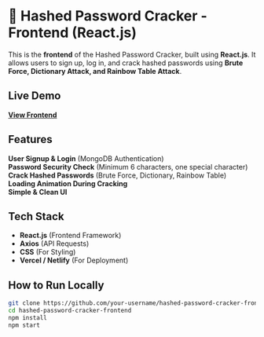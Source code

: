 # 🔐 Hashed Password Cracker - Frontend (React.js)

This is the **frontend** of the Hashed Password Cracker, built using **React.js**. It allows users to sign up, log in, and crack hashed passwords using **Brute Force, Dictionary Attack, and Rainbow Table Attack**.
 
## Live Demo
**[View Frontend](https://your-frontend-link.vercel.app/)**  

## Features
**User Signup & Login** (MongoDB Authentication)  
**Password Security Check** (Minimum 6 characters, one special character)  
**Crack Hashed Passwords** (Brute Force, Dictionary, Rainbow Table)  
**Loading Animation During Cracking**  
**Simple & Clean UI**  

## Tech Stack
- **React.js** (Frontend Framework)  
- **Axios** (API Requests)  
- **CSS** (For Styling)  
- **Vercel / Netlify** (For Deployment)  

## How to Run Locally  
```sh
git clone https://github.com/your-username/hashed-password-cracker-frontend.git
cd hashed-password-cracker-frontend
npm install
npm start    
